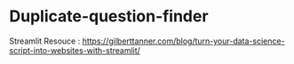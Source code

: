 # Duplicate-question-finder

Streamlit Resouce : https://gilberttanner.com/blog/turn-your-data-science-script-into-websites-with-streamlit/
